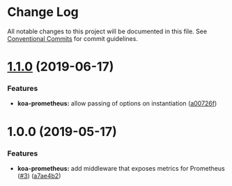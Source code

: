 # Change Log

All notable changes to this project will be documented in this file.
See [Conventional Commits](https://conventionalcommits.org) for commit guidelines.

# [1.1.0](https://github.com/sigfox/javascript/compare/@sigfox/koa-prometheus@1.0.0...@sigfox/koa-prometheus@1.1.0) (2019-06-17)


### Features

* **koa-prometheus:** allow passing of options on instantiation ([a00726f](https://github.com/sigfox/javascript/commit/a00726f))





# 1.0.0 (2019-05-17)


### Features

* **koa-prometheus:** add middleware that exposes metrics for Prometheus ([#3](https://github.com/sigfox/javascript/issues/3)) ([a7ae4b2](https://github.com/sigfox/javascript/commit/a7ae4b2))

